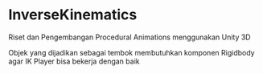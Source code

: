 # InverseKinematics
Riset dan Pengembangan Procedural Animations menggunakan Unity 3D
<p>Objek yang dijadikan sebagai tembok membutuhkan komponen Rigidbody agar IK Player bisa bekerja dengan baik</p>

